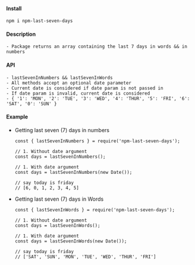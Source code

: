 #### Install

`npm i npm-last-seven-days`

#### Description

    - Package returns an array containing the last 7 days in words && in numbers

#### API

    - lastSevenInNumbers && lastSevenInWords
    - All methods accept an optional date parameter
    - Current date is considered if date param is not passed in
    - If date param is invalid, current date is considered
    - { '1': 'MON', '2': 'TUE', '3': 'WED', '4': 'THUR', '5': 'FRI', '6': 'SAT', '0': 'SUN' }

#### Example

- Getting last seven (7) days in numbers

  ```
  const { lastSevenInNumbers } = require('npm-last-seven-days');

  // 1. Without date argument
  const days = lastSevenInNumbers();

  // 1. With date argument
  const days = lastSevenInNumbers(new Date());

  // say today is friday
  // [6, 0, 1, 2, 3, 4, 5]

  ```

- Getting last seven (7) days in Words

  ```
  const { lastSevenInWords } = require('npm-last-seven-days');

  // 1. Without date argument
  const days = lastSevenInWords();

  // 1. With date argument
  const days = lastSevenInWords(new Date());

  // say today is friday
  // ['SAT', 'SUN', 'MON', 'TUE', 'WED', 'THUR', 'FRI']

  ```
